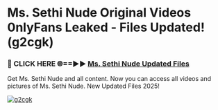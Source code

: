 # Ms. Sethi Nude Original Videos 0nlyFans Leaked - Files Updated! (g2cgk)

<h3>🔴 CLICK HERE 🌐==►► <a href="https://tinyurl.com/ehrbuxhb" rel="nofollow">Ms. Sethi Nude Updated Files</a></h3>

Get Ms. Sethi Nude and all content. Now you can access all videos and pictures of Ms. Sethi Nude. New Updated Files 2025!

[![g2cgk](https://i.imgur.com/lVYEuWS.gif)](https://tinyurl.com/ehrbuxhb)
